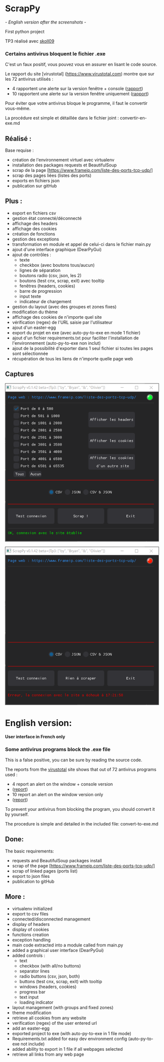 # ScrapPy

*- English version after the screenshots -*

First python project

TP3 réalisé avec [skoll09](https://github.com/skoll09/ScrapPy)

### Certains antivirus bloquent le fichier .exe

C'est un faux positif, vous pouvez vous en assurer en lisant le code source.

Le rapport du site [virustotal] (https://www.virustotal.com) montre que sur les 72 antivirus utilisés :
- 4 rapportent une alerte sur la version fenêtre + console ([rapport](https://www.virustotal.com/gui/file-analysis/YjM3MTNmZjk5OTVlOTMxNWI2YzY4Mjk2NmJlNDhiNjQ6MTY2NTIzODg5OQ==))
- 10 rapportent une alerte sur la version fenêtre uniquement ([rapport](https://www.virustotal.com/gui/file/684c786267bf9ffeb8c9a7624b25f9f39eabf915b7c7b09cfed36de1bc8bbeac))

Pour éviter que votre antivirus bloque le programme, il faut le convertir vous-même.

La procédure est simple et détaillée dans le fichier joint : convertir-en-exe.md

## Réalisé :
Base requise :
- création de l'environnement virtuel avec virtualenv
- installation des packages requests et BeautifulSoup
- scrap de la page [https://www.frameip.com/liste-des-ports-tcp-udp/]
- scrap des pages liées (listes des ports)
- exports en fichiers json
- publication sur gitHub

## Plus :
- export en fichiers csv
- gestion état connecté/déconnecté
- affichage des headers
- affichage des cookies
- création de fonctions
- gestion des exceptions
- transformation en module et appel de celui-ci dans le fichier main.py
- ajout d'une interface graphique (DearPyGui)
- ajout de contrôles :
  - texte
  - checkbox (avec boutons tous/aucun)
  - lignes de séparation
  - boutons radio (csv, json, les 2)
  - boutons (test cnx, scrap, exit) avec tooltip
  - fenêtres (headers, cookies)
  - barre de progression
  - input texte
  - indicateur de chargement
- gestion du layout (avec des groupes et zones fixes)
- modification du thème
- affichage des cookies de n'importe quel site
- vérification (regex) de l'URL saisie par l'utilisateur
- ajout d'un easter-egg
- export du projet en exe (avec auto-py-to-exe en mode 1 fichier)
- ajout d'un fichier requirements.txt pour faciliter l'installation de l'environnement
(auto-py-to-exe non inclut)
- ajout de la possibilité d'exporter dans 1 seul fichier si toutes les pages sont sélectionnée
- récupération de tous les liens de n'importe quelle page web

## Captures

![capture exe](/captures/scrappy.png "capture exe") 


![capture exe deco](/captures/scrappy_no_cnx.png "capture exe deco")

 
# English version:

**User interface in French only**

### Some antivirus programs block the .exe file

This is a false positive, you can be sure by reading the source code.

The reports from the [virustotal](https://www.virustotal.com) site  shows that out of 72 antivirus programs used :
- 4 report an alert on the window + console version 
- ([report](https://www.virustotal.com/gui/file-analysis/YjM3MTNmZjk5OTVlOTMxNWI2YzY4Mjk2NmJlNDhiNjQ6MTY2NTIzODg5OQ==))
- 10 report an alert on the window version only 
- ([report](https://www.virustotal.com/gui/file/684c786267bf9ffeb8c9a7624b25f9f39eabf915b7c7b09cfed36de1bc8bbeac))

To prevent your antivirus from blocking the program, you should convert it by yourself.

The procedure is simple and detailed in the included file: convert-to-exe.md


## Done:
The basic requirements:
- requests and BeautifulSoup packages install
- scrap of the page [https://www.frameip.com/liste-des-ports-tcp-udp/]
- scrap of linked pages (ports list)
- export to json files
- publication to gitHub

## More :
- virtualenv initialized
- export to csv files
- connected/disconnected management
- display of headers
- display of cookies
- functions creation
- exception handling
- main code extracted into a module called from main.py
- added a graphical user interface (DearPyGui)
- added controls :
  - text
  - checkbox (with all/no buttons)
  - separator lines
  - radio buttons (csv, json, both)
  - buttons (test cnx, scrap, exit) with tooltip
  - windows (headers, cookies)
  - progress bar
  - text input
  - loading indicator
- layout management (with groups and fixed zones)
- theme modification
- retrieve all cookies from any website
- verification (regex) of the user entered url
- add an easter-egg
- exported project to exe (with auto-py-to-exe in 1 file mode)
- Requirements.txt added for easy dev environment config (auto-py-to-exe not include)
- added ability to export in 1 file if all webpages selected
- retrieve all links from any web page
